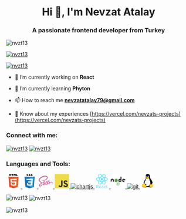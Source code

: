 <h1 align="center">Hi 👋, I'm Nevzat Atalay</h1>
<h3 align="center">A passionate frontend developer from Turkey</h3>

<p align="left"> <img src="https://komarev.com/ghpvc/?username=nvzt13&label=Profile%20views&color=0e75b6&style=flat" alt="nvzt13" /> </p>

<p align="left"> <a href="https://github.com/ryo-ma/github-profile-trophy"><img src="https://github-profile-trophy.vercel.app/?username=nvzt13" alt="nvzt13" /></a> </p>

<p align="left"> <a href="https://twitter.com/nvzt13" target="blank"><img src="https://img.shields.io/twitter/follow/nvzt13?logo=twitter&style=for-the-badge" alt="nvzt13" /></a> </p>

- 🔭 I’m currently working on **React**

- 🌱 I’m currently learning **Phyton**

- 📫 How to reach me **nevzatatalay79@gmail.com**

- 📄 Know about my experiences [https://vercel.com/nevzats-projects](https://vercel.com/nevzats-projects)

<h3 align="left">Connect with me:</h3>
<p align="left">
<a href="https://twitter.com/nvzt13" target="blank"><img align="center" src="https://raw.githubusercontent.com/rahuldkjain/github-profile-readme-generator/master/src/images/icons/Social/twitter.svg" alt="nvzt13" height="30" width="40" /></a>
<a href="https://linkedin.com/in/nvzt13" target="blank"><img align="center" src="https://raw.githubusercontent.com/rahuldkjain/github-profile-readme-generator/master/src/images/icons/Social/linked-in-alt.svg" alt="nvzt13" height="30" width="40" /></a>
</p>

<h3 align="left">Languages and Tools:</h3>
<p align="left"> 
    <a href="https://www.w3.org/html/" target="_blank" rel="noreferrer"> <img src="https://raw.githubusercontent.com/devicons/devicon/master/icons/html5/html5-original-wordmark.svg" alt="html5" width="40" height="40"/> </a> 
    <a href="https://www.w3schools.com/css/" target="_blank" rel="noreferrer"> <img src="https://raw.githubusercontent.com/devicons/devicon/master/icons/css3/css3-original-wordmark.svg" alt="css3" width="40" height="40"/> </a> 
    <a href="https://sass-lang.com" target="_blank" rel="noreferrer"> <img src="https://raw.githubusercontent.com/devicons/devicon/master/icons/sass/sass-original.svg" alt="sass" width="40" height="40"/> </a> 
    <a href="https://developer.mozilla.org/en-US/docs/Web/JavaScript" target="_blank" rel="noreferrer"> <img src="https://raw.githubusercontent.com/devicons/devicon/master/icons/javascript/javascript-original.svg" alt="javascript" width="40" height="40"/> </a> 
    <a href="https://www.chartjs.org" target="_blank" rel="noreferrer"> <img src="https://www.chartjs.org/media/logo-title.svg" alt="chartjs" width="40" height="40"/> </a>
    <a href="https://reactjs.org/" target="_blank" rel="noreferrer"> <img src="https://raw.githubusercontent.com/devicons/devicon/master/icons/react/react-original-wordmark.svg" alt="react" width="40" height="40"/> </a> 
    <a href="https://nodejs.org" target="_blank" rel="noreferrer"> <img src="https://raw.githubusercontent.com/devicons/devicon/master/icons/nodejs/nodejs-original-wordmark.svg" alt="nodejs" width="40" height="40"/> </a> 
    <a href="https://git-scm.com/" target="_blank" rel="noreferrer"> <img src="https://www.vectorlogo.zone/logos/git-scm/git-scm-icon.svg" alt="git" width="40" height="40"/> </a>
    <a href="https://www.linux.org/" target="_blank" rel="noreferrer"> <img src="https://raw.githubusercontent.com/devicons/devicon/master/icons/linux/linux-original.svg" alt="linux" width="40" height="40"/> </a> 
    
      
<p><img align="left" src="https://github-readme-stats.vercel.app/api/top-langs?username=nvzt13&show_icons=true&locale=en&layout=compact" alt="nvzt13" /></p>

<p>&nbsp;<img align="center" src="https://github-readme-stats.vercel.app/api?username=nvzt13&show_icons=true&locale=en" alt="nvzt13" /></p>

<p><img align="center" src="https://github-readme-streak-stats.herokuapp.com/?user=nvzt13&" alt="nvzt13" /></p>

